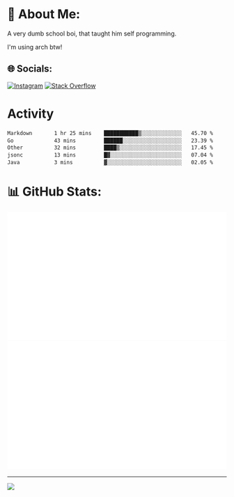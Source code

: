 # 💫 About Me:
A very dumb school boi, that taught him self programming.

I'm using arch btw!


## 🌐 Socials:
[![Instagram](https://img.shields.io/badge/Instagram-%23E4405F.svg?logo=Instagram&logoColor=white)](https://instagram.com/thinis.de) [![Stack Overflow](https://img.shields.io/badge/-Stackoverflow-FE7A16?logo=stack-overflow&logoColor=white)](https://stackoverflow.com/users/12344712) 

# Activity
<!--START_SECTION:waka-->

```txt
Markdown       1 hr 25 mins    ███████████▒░░░░░░░░░░░░░   45.70 %
Go             43 mins         ██████░░░░░░░░░░░░░░░░░░░   23.39 %
Other          32 mins         ████▒░░░░░░░░░░░░░░░░░░░░   17.45 %
jsonc          13 mins         █▓░░░░░░░░░░░░░░░░░░░░░░░   07.04 %
Java           3 mins          ▓░░░░░░░░░░░░░░░░░░░░░░░░   02.05 %
```

<!--END_SECTION:waka-->

# 📊 GitHub Stats:
![](https://raw.githubusercontent.com/CutieCat6778/github-stats/master/generated/overview.svg#gh-dark-mode-only)<br/>
![](https://raw.githubusercontent.com/CutieCat6778/github-stats/master/generated/languages.svg#gh-dark-mode-only)

---
[![](https://visitcount.itsvg.in/api?id=CutieCat6778&icon=0&color=0)](https://visitcount.itsvg.in)
